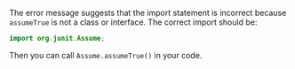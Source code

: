 The error message suggests that the import statement is incorrect because `assumeTrue` is not a class or interface. The correct import should be:

```java
import org.junit.Assume;
```

Then you can call `Assume.assumeTrue()` in your code.